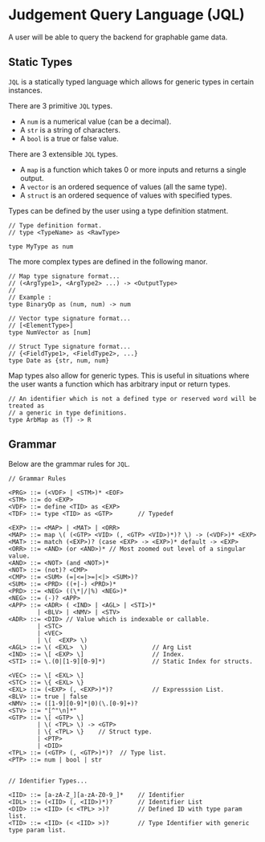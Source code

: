 # Judgement Query Language (JQL)

A user will be able to query the backend for graphable game data.

## Static Types
`JQL` is a statically typed language which allows for generic types in certain instances.

There are 3 primitive `JQL` types.
* A `num` is a numerical value (can be a decimal).
* A `str` is a string of characters.
* A `bool` is a true or false value.

There are 3 extensible `JQL` types.
* A `map` is a function which takes 0 or more inputs and returns a single output.
* A `vector` is an ordered sequence of values (all the same type).
* A `struct` is an ordered sequence of values with specified types.

Types can be defined by the user using a type definition statment.

```
// Type definition format.
// type <TypeName> as <RawType>

type MyType as num
```

The more complex types are defined in the following manor.
```
// Map type signature format...
// (<ArgType1>, <ArgType2> ...) -> <OutputType>
//
// Example :
type BinaryOp as (num, num) -> num

// Vector type signature format...
// [<ElementType>]
type NumVector as [num]

// Struct Type signature format...
// {<FieldType1>, <FieldType2>, ...}
type Date as {str, num, num}
```
Map types also allow for generic types. This is useful in situations where 
the user wants a function which has arbitrary input or return types.
```
// An identifier which is not a defined type or reserved word will be treated as 
// a generic in type definitions.
type ArbMap as (T) -> R
```

## Grammar 
Below are the grammar rules for `JQL`.
```
// Grammar Rules

<PRG> ::= (<VDF> | <STM>)* <EOF>
<STM> ::= do <EXP>
<VDF> ::= define <TID> as <EXP>
<TDF> ::= type <TID> as <GTP>       // Typedef

<EXP> ::= <MAP> | <MAT> | <ORR>
<MAP> ::= map \( (<GTP> <VID> (, <GTP> <VID>)*)? \) -> (<VDF>)* <EXP>
<MAT> ::= match (<EXP>)? (case <EXP> -> <EXP>)* default -> <EXP> 
<ORR> ::= <AND> (or <AND>)* // Most zoomed out level of a singular value.
<AND> ::= <NOT> (and <NOT>)*
<NOT> ::= (not)? <CMP>
<CMP> ::= <SUM> (=|<=|>=|<|> <SUM>)?
<SUM> ::= <PRD> ((+|-) <PRD>)*
<PRD> ::= <NEG> ((\*|/|%) <NEG>)*
<NEG> ::= (-)? <APP>
<APP> ::= <ADR> ( <IND> | <AGL> | <STI>)*
        | <BLV> | <NMV> | <STV>
<ADR> ::= <DID> // Value which is indexable or callable.
        | <STC>
        | <VEC>
        | \(  <EXP> \)
<AGL> ::= \( <EXL>  \)                  // Arg List
<IND> ::= \[ <EXP> \]                   // Index.
<STI> ::= \.(0|[1-9][0-9]*)             // Static Index for structs.

<VEC> ::= \[ <EXL> \]
<STC> ::= \{ <EXL> \}
<EXL> ::= (<EXP> (, <EXP>)*)?           // Expresssion List.
<BLV> ::= true | false
<NMV> ::= ([1-9][0-9]*|0)(\.[0-9]+)?
<STV> ::= "[^"\n]*"
<GTP> ::= \[ <GTP> \]
        | \( <TPL> \) -> <GTP>
        | \{ <TPL> \}    // Struct type.
        | <PTP>
        | <DID>
<TPL> ::= (<GTP> (, <GTP>)*)?  // Type list.
<PTP> ::= num | bool | str


// Identifier Types...

<IID> ::= [a-zA-Z_][a-zA-Z0-9_]*    // Identifier
<IDL> ::= (<IID> (, <IID>)*)?       // Identifier List
<DID> ::= <IID> (< <TPL> >)?        // Defined ID with type param list. 
<TID> ::= <IID> (< <IID> >)?        // Type Identifier with generic type param list.
```

<!-- ## Single Value Variables
* `rnd` - round number of a single turn.
* `cds` - number of cards per hand of a single turn.

## Player Specific Variables
* `bet` - bet value.
* `erd` - tricks earned.
* `gmp` - game points after the turn is over.
* `plc` - place after the turn is over.

## Aggregate Functions

* `avg` - average of the given values.
* `min` - minimum of the given values.
* `max` - maximum of the given values.
* `sum` - sum of the given values.
* `lst` - final value of the given values.

## Rolling
The aggregate functions above will have no affect for single game stats. *Rolling* is used to calculate mid game values for single game stats.  This is the act of aggregating all values leading up to a specific turn and returning one value.

For example, in single game stats, `avg(bet)` will always return the bet on each turn. This is because each player only has one bet per turn.

## Grammar
```
<ROL> ::= roll <ROL> with <FUN>
        | <SUM>
<SUM> ::= <TRM> ((+|-) <SUM>)*
<TRM> ::= <APP> ((*|/) <TRM>)*
<APP> ::= <FUN> \( <ROL> \)
        | \( <ROL> \)
        | <NUM> | <VAR>
<FUN> ::= avg | min | max | sum | lst
<SVR> ::= rnd | cds | bet | erd | gmp | plc
<PVR> ::= 
<NUM> ::= ([1-9][0-9]*|0)(\.[0-9]+)
``` -->